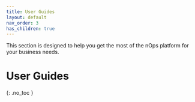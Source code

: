 ```yaml
---
title: User Guides
layout: default
nav_order: 3
has_children: true
---
```


This section is designed to help you get the most of the nOps platform for your business needs.

# User Guides

{: .no_toc }